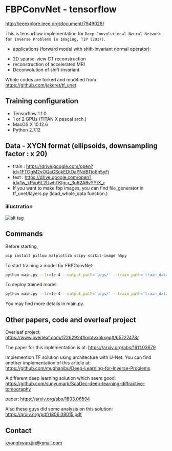 # FBPConvNet - tensorflow
http://ieeexplore.ieee.org/document/7949028/

This is tensorflow implementation for ``Deep Convolutional Neural Network for Inverse Problems in Imaging, TIP (2017)``.
- applications (forward model with shift-invariant normal operator):
* 2D sparse-view CT reconstruction 
* reconstruction of accelerated MRI
* Deconvolution of shift-invariant

Whole codes are forked and modified from https://github.com/jakeret/tf_unet.

## Training configuration
* Tensorflow 1.1.0
* 1 or 2 GPUs (TITAN X pascal arch.)
* MacOS X 10.12.6
* Python 2.7.12

## Data - XYCN format (ellipsoids, downsampling factor : x 20)
* train : https://drive.google.com/open?id=1FTOgM2vOQaGSokEDtOaPNdBTto6h5yFi
* test : https://drive.google.com/open?id=1w_kPao6L2UwhTKIgcr_3o62A6vYYtX_r
* If you want to make fbp images, you can find file_generator in tf_unet/layers.py (load_whole_data function.)

### illustration
![alt tag](https://github.com/panakino/fbpconv_tf/blob/master/structure.png)

## Commands
Before starting,
```bash
pip install pillow matplotlib scipy scikit-image h5py
```

To start training a model for FBPConvNet:
```bash
python main.py --lr=1e-4 --output_path='logs/' --train_path='train_data/*.mat' --test_path='test_data/*.mat' --features_root=32 --layers=5 
```

To deploy trained model:
```bash
python main.py --lr=1e-4 --output_path='logs/' --train_path='train_data/*.mat' --test_path='test_data/*.mat' --features_root=32 --layers=5 --is_training=False
```

You may find more details in main.py.

## Other papers, code and overleaf project

Overleaf project
https://www.overleaf.com/17262924fkvbtvxhkxgq#/65727478/

The paper for this inplementation is at: https://arxiv.org/abs/1611.03679

Implemention TF solution using architecture with U-Net.
You can find another implementation of this article at:
https://github.com/mughanibu/Deep-Learning-for-Inverse-Problems


A different deep learning solution which seem good:
https://github.com/sunyumark/ScaDec-deep-learning-diffractive-tomography

paper:
https://arxiv.org/abs/1803.06594

Also these guys did some analysis on this solution:
https://arxiv.org/pdf/1806.08015.pdf



## Contact
kyonghwan.jin@gmail.com


